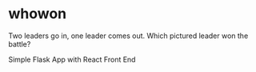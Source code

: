 # whowon
Two leaders go in, one leader comes out. Which pictured leader won the battle?

Simple Flask App with React Front End